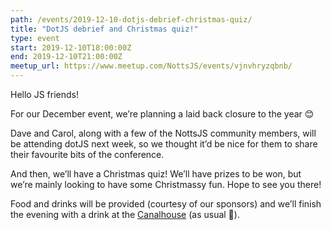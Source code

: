 ```yaml
---
path: /events/2019-12-10-dotjs-debrief-christmas-quiz/
title: "DotJS debrief and Christmas quiz!"
type: event
start: 2019-12-10T18:00:00Z
end: 2019-12-10T21:00:00Z
meetup_url: https://www.meetup.com/NottsJS/events/vjnvhryzqbnb/
---
```


Hello JS friends!

For our December event, we’re planning a laid back closure to the year 😊

Dave and Carol, along with a few of the NottsJS community members, will be attending dotJS next week, so we thought it’d be nice for them to share their favourite bits of the conference.

And then, we’ll have a Christmas quiz! We’ll have prizes to be won, but we’re mainly looking to have some Christmassy fun. Hope to see you there!

Food and drinks will be provided (courtesy of our sponsors) and we’ll finish the evening with a drink at the [Canalhouse](https://www.castlerockbrewery.co.uk/pubs/the-canalhouse/) (as usual 🙂).
